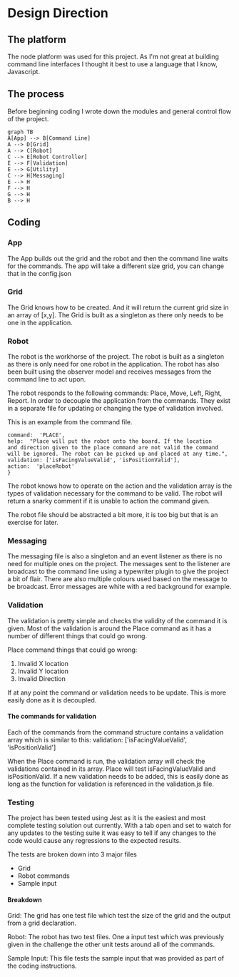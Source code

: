 # Design Direction

## The platform
The node platform was used for this project. As I'm not great at 
building command line interfaces I thought it best to use a language that I know, Javascript.

## The process
Before beginning coding I wrote down the modules and general control flow of the project.


```mermaid
graph TB
A[App] --> B[Command Line]
A --> D[Grid]
A --> C[Robot]
C --> E[Robot Controller]
E --> F[Validation]
E --> G[Utility]
C --> H[Messaging] 
E --> H
F --> H
G --> H
B --> H
```
## Coding
### App
The App builds out the grid and the robot and then the command line waits for the commands. The app will take a different size grid, you can change that in the config.json

### Grid
The Grid knows how to be created. And it will return the current grid size in an array of [x,y]. The Grid is built as a singleton as there only needs to be one in the application.

### Robot
The robot is the workhorse of the project. The robot is built as a singleton as there is only need for one robot in the application. The robot has also been built using the observer model and receives messages from the command line to act upon.

The robot responds to the following commands: Place, Move, Left, Right, Report.
In order to decouple the application from the commands. They exist in a separate file for updating or changing the type of validation involved.

This is an example from the command file.
```{
command:  'PLACE',
help:  "Place will put the robot onto the board. If the location 
and direction given to the place command are not valid the command
will be ignored. The robot can be picked up and placed at any time.",
validation: ['isFacingValueValid', 'isPositionValid'],
action:  'placeRobot'
} 
```

The robot knows how to operate on the action and the validation array is the types of validation necessary for the command to be valid. The robot will return a snarky comment if it is unable to action the command given.

The robot file should be abstracted a bit more, it is too big but that is an exercise for later.

### Messaging
The messaging file is also a singleton and an event listener as there is no need for multiple ones on the project. The messages sent to the listener are broadcast to the command line using a typewriter plugin to give the project a bit of flair. 
There are also multiple colours used based on the message to be broadcast.
Error messages are white with a red background for example.

### Validation
The validation is pretty simple and checks the validity of the command it is given.
Most of the validation is around the Place command as it has a number of different things that could go wrong.

Place command things that could go wrong:
1) Invalid X location
2) Invalid Y location
3) Invalid Direction

If at any point the command or validation needs to be update. This is more easily done as it is decoupled.

#### The commands for validation
Each of the commands from the command structure contains a validation array which is similar to this:
validation: ['isFacingValueValid', 'isPositionValid']

When the Place command is run, the validation array will check the validations contained in its array.
Place will test isFacingValueValid and isPositionValid. If a new validation needs to be added, this is easily done as long as the function for validation is referenced in the validation.js file.

### Testing
The project has been tested using Jest as it is the easiest and most complete testing solution out currently.
With a tab open and set to watch for any updates to the testing suite it was easy to tell if any changes to the code would cause any regressions to the expected results.

The tests are broken down into 3 major files
- Grid
- Robot commands
- Sample input

#### Breakdown
Grid: The grid has one test file which test the size of the grid and the output from a grid declaration. 

Robot: The robot has two test files. One a input test which was previously given in the challenge the other unit tests around all of the commands.

Sample Input: This file tests the sample input that was provided as part of the coding instructions.